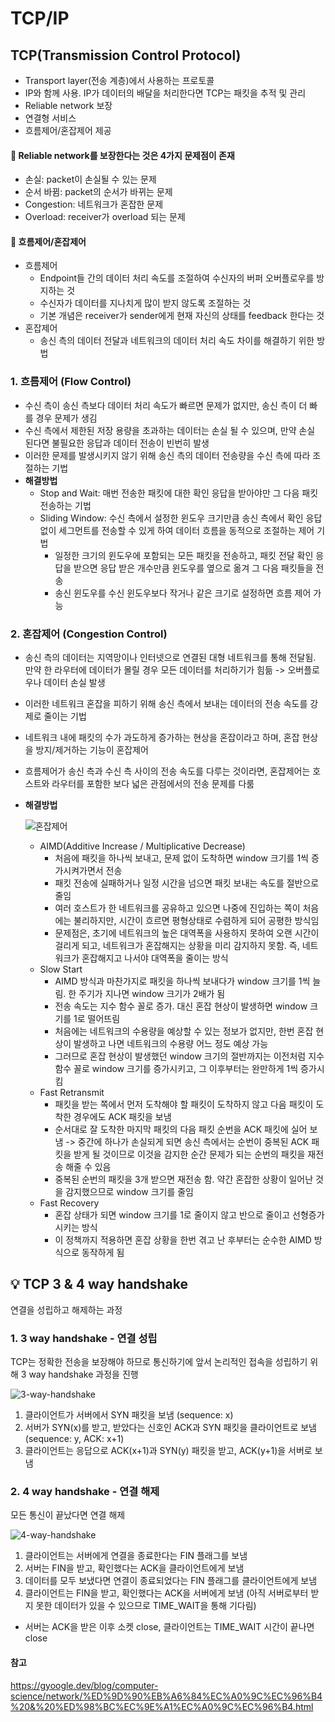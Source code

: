 # TCP/IP

## TCP(Transmission Control Protocol)
- Transport layer(전송 계층)에서 사용하는 프로토콜
- IP와 함께 사용. IP가 데이터의 배달을 처리한다면 TCP는 패킷을 추적 및 관리
- Reliable network 보장
- 연결형 서비스
- 흐름제어/혼잡제어 제공

#### 🚨 Reliable network를 보장한다는 것은 4가지 문제점이 존재
- 손실: packet이 손실될 수 있는 문제
- 순서 바뀜: packet의 순서가 바뀌는 문제
- Congestion: 네트워크가 혼잡한 문제
- Overload: receiver가 overload 되는 문제

#### 🔎 흐름제어/혼잡제어
- 흐름제어
  - Endpoint들 간의 데이터 처리 속도를 조절하여 수신자의 버퍼 오버플로우를 방지하는 것
  - 수신자가 데이터를 지나치게 많이 받지 않도록 조절하는 것
  - 기본 개념은 receiver가 sender에게 현재 자신의 상태를 feedback 한다는 것
- 혼잡제어
  - 송신 측의 데이터 전달과 네트워크의 데이터 처리 속도 차이를 해결하기 위한 방법

### 1. 흐름제어 (Flow Control)
- 수신 측이 송신 측보다 데이터 처리 속도가 빠르면 문제가 없지만, 송신 측이 더 빠를 경우 문제가 생김
- 수신 측에서 제한된 저장 용량을 초과하는 데이터는 손실 될 수 있으며, 만약 손실 된다면 불필요한 응답과 데이터 전송이 빈번히 발생
- 이러한 문제를 발생시키지 않기 위해 송신 측의 데이터 전송량을 수신 측에 따라 조절하는 기법
- **해결방법**
  - Stop and Wait: 매번 전송한 패킷에 대한 확인 응답을 받아야만 그 다음 패킷 전송하는 기법
  - Sliding Window: 수신 측에서 설정한 윈도우 크기만큼 송신 측에서 확인 응답 없이 세그먼트를 전송할 수 있게 하여 데이터 흐름을 동적으로 조절하는 제어 기법
    - 일정한 크기의 윈도우에 포함되는 모든 패킷을 전송하고, 패킷 전달 확인 응답을 받으면 응답 받은 개수만큼 윈도우를 옆으로 옮겨 그 다음 패킷들을 전송
    - 송신 윈도우를 수신 윈도우보다 작거나 같은 크기로 설정하면 흐름 제어 가능

### 2. 혼잡제어 (Congestion Control)
- 송신 측의 데이터는 지역망이나 인터넷으로 연결된 대형 네트워크를 통해 전달됨. 만약 한 라우터에 데이터가 몰릴 경우 모든 데이터를 처리하기가 힘듦 -> 오버플로우나 데이터 손실 발생
- 이러한 네트워크 혼잡을 피하기 위해 송신 측에서 보내는 데이터의 전송 속도를 강제로 줄이는 기법
- 네트워크 내에 패킷의 수가 과도하게 증가하는 현상을 혼잡이라고 하며, 혼잡 현상을 방지/제거하는 기능이 혼잡제어
- 흐름제어가 송신 측과 수신 측 사이의 전송 속도를 다루는 것이라면, 혼잡제어는 호스트와 라우터를 포함한 보다 넓은 관점에서의 전송 문제를 다룸
- **해결방법**

  ![혼잡제어](https://t1.daumcdn.net/cfile/tistory/256E39425715F10103)
  - AIMD(Additive Increase / Multiplicative Decrease)
    - 처음에 패킷을 하나씩 보내고, 문제 없이 도착하면 window 크기를 1씩 증가시켜가면서 전송
    - 패킷 전송에 실패하거나 일정 시간을 넘으면 패킷 보내는 속도를 절반으로 줄임
    - 여러 호스트가 한 네트워크를 공유하고 있으면 나중에 진입하는 쪽이 처음에는 불리하지만, 시간이 흐르면 평형상태로 수렴하게 되어 공평한 방식임
    - 문제점은, 초기에 네트워크의 높은 대역폭을 사용하지 못하여 오랜 시간이 걸리게 되고, 네트워크가 혼잡해지는 상황을 미리 감지하지 못함. 즉, 네트워크가 혼잡해지고 나서야 대역폭을 줄이는 방식
  - Slow Start
    - AIMD 방식과 마찬가지로 패킷을 하나씩 보내다가 window 크기를 1씩 늘림. 한 주기가 지나면 window 크기가 2배가 됨
    - 전송 속도는 지수 함수 꼴로 증가. 대신 혼잡 현상이 발생하면 window 크기를 1로 떨어뜨림
    - 처음에는 네트워크의 수용량을 예상할 수 있는 정보가 없지만, 한번 혼잡 현상이 발생하고 나면 네트워크의 수용량 어느 정도 예상 가능
    - 그러므로 혼잡 현상이 발생했던 window 크기의 절반까지는 이전처럼 지수 함수 꼴로 window 크기를 증가시키고, 그 이후부터는 완만하게 1씩 증가시킴
  - Fast Retransmit
    - 패킷을 받는 쪽에서 먼저 도착해야 할 패킷이 도착하지 않고 다음 패킷이 도착한 경우에도 ACK 패킷을 보냄
    - 순서대로 잘 도착한 마지막 패킷의 다음 패킷 순번을 ACK 패킷에 실어 보냄 -> 중간에 하나가 손실되게 되면 송신 측에서는 순번이 중복된 ACK 패킷을 받게 될 것이므로 이것을 감지한 순간 문제가 되는 순번의 패킷을 재전송 해줄 수 있음
    - 중복된 순번의 패킷을 3개 받으면 재전송 함. 약간 혼잡한 상황이 일어난 것을 감지했으므로 window 크기를 줄임
  - Fast Recovery
    - 혼잡 상태가 되면 window 크기를 1로 줄이지 않고 반으로 줄이고 선형증가시키는 방식
    - 이 정책까지 적용하면 혼잡 상황을 한번 겪고 난 후부터는 순수한 AIMD 방식으로 동작하게 됨


## 💡 TCP 3 & 4 way handshake
연결을 성립하고 해제하는 과정

### 1. 3 way handshake - 연결 성립
TCP는 정확한 전송을 보장해야 하므로 통신하기에 앞서 논리적인 접속을 성립하기 위해 3 way handshake 과정을 진행

![3-way-handshake](https://media.geeksforgeeks.org/wp-content/uploads/TCP-connection-1.png)

1. 클라이언트가 서버에서 SYN 패킷을 보냄 (sequence: x)
2. 서버가 SYN(x)를 받고, 받았다는 신호인 ACK과 SYN 패킷을 클라이언트로 보냄 (sequence: y, ACK: x+1)
3. 클라이언트는 응답으로 ACK(x+1)과 SYN(y) 패킷을 받고, ACK(y+1)을 서버로 보냄


### 2. 4 way handshake - 연결 해제
모든 통신이 끝났다면 연결 해제

![4-way-handshake](https://media.geeksforgeeks.org/wp-content/uploads/CN.png)

1. 클라이언트는 서버에게 연결을 종료한다는 FIN 플래그를 보냄
2. 서버는 FIN을 받고, 확인했다는 ACK을 클라이언트에게 보냄
3. 데이터를 모두 보냈다면 연결이 종료되었다는 FIN 플래그를 클라이언트에게 보냄
4. 클라이언트는 FIN을 받고, 확인했다는 ACK을 서버에게 보냄 (아직 서버로부터 받지 못한 데이터가 있을 수 있으므로 TIME_WAIT을 통해 기다림)
- 서버는 ACK을 받은 이후 소켓 close, 클라이언트는 TIME_WAIT 시간이 끝나면 close

#### 참고
<https://gyoogle.dev/blog/computer-science/network/%ED%9D%90%EB%A6%84%EC%A0%9C%EC%96%B4%20&%20%ED%98%BC%EC%9E%A1%EC%A0%9C%EC%96%B4.html>